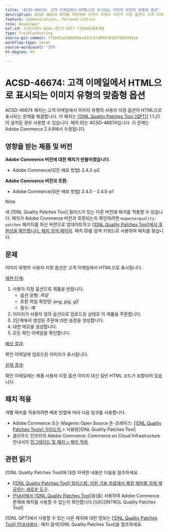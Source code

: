 ```yaml
---
title: 'ACSD-46674: 고객 이메일에서 HTML으로 표시되는 이미지 유형의 맞춤형 옵션'
description: ACSD-46674 패치를 적용하여 이미지 유형의 사용자 지정 옵션이 고객 이메일에서 HTML으로 표시되는 Adobe Commerce 문제를 해결합니다.
feature: Communications, Personalization
role: Developer
exl-id: 123ca7b5-02da-4573-897f-ff8adb184389
type: Troubleshooting
source-git-commit: 7fdb02a6d89d50ea593c5fd99d78101f89198424
workflow-type: tm+mt
source-wordcount: '376'
ht-degree: 0%

---
```


# ACSD-46674: 고객 이메일에서 HTML으로 표시되는 이미지 유형의 맞춤형 옵션

ACSD-46674 패치는 고객 이메일에서 이미지 유형의 사용자 지정 옵션이 HTML으로 표시되는 문제를 해결합니다. 이 패치는 [[!DNL Quality Patches Tool (QPT)]](https://experienceleague.adobe.com/ko/docs/commerce-operations/tools/quality-patches-tool/quality-patches-tool-to-self-serve-quality-patches) 1.1.21이 설치된 경우 사용할 수 있습니다. 패치 ID는 ACSD-46674입니다. 이 문제는 Adobe Commerce 2.4.6에서 수정됩니다.

## 영향을 받는 제품 및 버전

**Adobe Commerce 버전에 대한 패치가 만들어졌습니다.**

* Adobe Commerce(모든 배포 방법) 2.4.2-p2

**Adobe Commerce 버전과 호환:**

* Adobe Commerce(모든 배포 방법) 2.4.0 - 2.4.5-p1

>[!NOTE]
>
>새 [!DNL Quality Patches Tool] 릴리스가 있는 다른 버전에 패치를 적용할 수 있습니다. 패치가 Adobe Commerce 버전과 호환되는지 확인하려면 `magento/quality-patches` 패키지를 최신 버전으로 업데이트하고 [[!DNL Quality Patches Tool]에서 호환성을 확인합니다. 패치 검색 페이지](https://experienceleague.adobe.com/tools/commerce-quality-patches/index.html?lang=ko). 패치 ID를 검색 키워드로 사용하여 패치를 찾습니다.

## 문제

이미지 유형의 사용자 지정 옵션은 고객 이메일에서 HTML으로 표시됩니다.

<u>재현 단계</u>:

1. 사용자 지정 옵션으로 제품을 만듭니다.
   * 옵션 유형: *파일*
   * 호환 파일 확장명: *png, jpg, gif*
   * 필수: *예*
1. 이미지가 사용자 정의 옵션으로 업로드된 상태로 이 제품을 주문합니다.
1. 2단계에서 생성된 주문에 대한 송장을 생성합니다.
1. 대변 메모를 생성합니다.
1. 모든 확인 이메일을 확인합니다.

<u>예상 결과</u>:

확인 이메일에 업로드된 이미지가 표시됩니다.

<u>실제 결과</u>:

확인 이메일에는 제품 사용자 지정 옵션 이미지 대신 일반 HTML 코드가 포함되어 있습니다.

## 패치 적용

개별 패치를 적용하려면 배포 방법에 따라 다음 링크를 사용합니다.

* Adobe Commerce 또는 Magento Open Source 온-프레미스: [[!DNL Quality Patches Tools]  가이드의 &#x200B;](/help/tools/quality-patches-tool/usage.md)> 사용량[!DNL Quality Patches Tool]
* 클라우드 인프라의 Adobe Commerce: Commerce on Cloud Infrastructure 안내서의 [업그레이드 및 패치 > 패치 적용](https://experienceleague.adobe.com/docs/commerce-cloud-service/user-guide/develop/upgrade/apply-patches.html?lang=ko).

## 관련 읽기

[!DNL Quality Patches Tool]에 대한 자세한 내용은 다음을 참조하세요.

* [[!DNL Quality Patches Tool] 릴리스됨: 지원 기술 자료에서 품질 패치를 자체 제공하는 새로운 도구](https://experienceleague.adobe.com/ko/docs/commerce-operations/tools/quality-patches-tool/quality-patches-tool-to-self-serve-quality-patches).
* [&#x200B; 안내서에서  [!DNL Quality Patches Tool]](/help/tools/quality-patches-tool/patches-available-in-qpt/check-patch-for-magento-issue-with-magento-quality-patches.md)을(를) 사용하여 Adobe Commerce 문제에 패치를 사용할 수 있는지 확인합니다.[!UICONTROL Quality Patches Tool]


[!DNL QPT]에서 사용할 수 있는 다른 패치에 대한 정보는 [[!DNL Quality Patches Tool] 안내서에서 &#x200B;](https://experienceleague.adobe.com/tools/commerce-quality-patches/index.html?lang=ko): 패치 검색[!DNL Quality Patches Tool]을 참조하세요.
